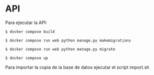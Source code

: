 # API
Para ejecutar la API: 

```
$ docker compose build

$ docker compose run web python manage.py makemigrations

$ docker compose run web python manage.py migrate

$ docker compose up 
```

Para importar la copia de la base de datos ejecutar el script import.sh